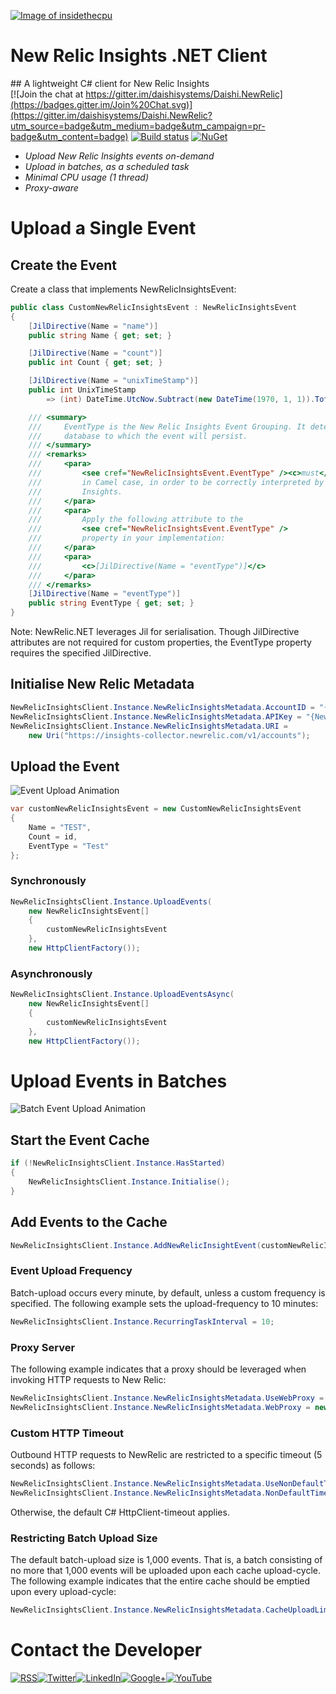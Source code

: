 <a href="https://insidethecpu.com/2016/07/22/new-relic-insights-net-client/">![Image of insidethecpu](https://insidethecpu.files.wordpress.com/2016/06/daishi-systems-icon-with-text-really-tiny-with-photo1.png)</a>
# New Relic Insights .NET Client
## A lightweight C# client for New Relic Insights	
[![Join the chat at https://gitter.im/daishisystems/Daishi.NewRelic](https://badges.gitter.im/Join%20Chat.svg)](https://gitter.im/daishisystems/Daishi.NewRelic?utm_source=badge&utm_medium=badge&utm_campaign=pr-badge&utm_content=badge)
[![Build status](https://ci.appveyor.com/api/projects/status/ly3h4f406u5332n3?svg=true)](https://ci.appveyor.com/project/daishisystems/daishi-newrelic)
[![NuGet](https://img.shields.io/badge/nuget-v1.0.2-blue.svg)](https://www.nuget.org/packages/Daishi.NewRelic)

* *Upload New Relic Insights events on-demand*
* *Upload in batches, as a scheduled task*
* *Minimal CPU usage (1 thread)*
* *Proxy-aware*

# Upload a Single Event
## Create the Event
Create a class that implements NewRelicInsightsEvent:
```cs
public class CustomNewRelicInsightsEvent : NewRelicInsightsEvent
{
    [JilDirective(Name = "name")]
    public string Name { get; set; }

    [JilDirective(Name = "count")]
    public int Count { get; set; }

    [JilDirective(Name = "unixTimeStamp")]
    public int UnixTimeStamp
        => (int) DateTime.UtcNow.Subtract(new DateTime(1970, 1, 1)).TotalSeconds;

    /// <summary>
    ///     EventType is the New Relic Insights Event Grouping. It determines the
    ///     database to which the event will persist.
    /// </summary>
    /// <remarks>
    ///     <para>
    ///         <see cref="NewRelicInsightsEvent.EventType" /><c>must</c> be serialised
    ///         in Camel case, in order to be correctly interpreted by New Relic
    ///         Insights.
    ///     </para>
    ///     <para>
    ///         Apply the following attribute to the
    ///         <see cref="NewRelicInsightsEvent.EventType" />
    ///         property in your implementation:
    ///     </para>
    ///     <para>
    ///         <c>[JilDirective(Name = "eventType")]</c>
    ///     </para>
    /// </remarks>
    [JilDirective(Name = "eventType")]
    public string EventType { get; set; }
}
```

Note: NewRelic.NET leverages Jil for serialisation. Though JilDirective attributes are not required for custom properties, the EventType property requires the specified JilDirective.

## Initialise New Relic Metadata
```cs
NewRelicInsightsClient.Instance.NewRelicInsightsMetadata.AccountID = "{New Relic Account ID}";
NewRelicInsightsClient.Instance.NewRelicInsightsMetadata.APIKey = "{New Relic API key}";
NewRelicInsightsClient.Instance.NewRelicInsightsMetadata.URI = 
	new Uri("https://insights-collector.newrelic.com/v1/accounts");
```
## Upload the Event
![Event Upload Animation](https://dl.dropboxusercontent.com/u/26042707/New%20Relic%20Event%20Upload.gif)
```cs
var customNewRelicInsightsEvent = new CustomNewRelicInsightsEvent
{
	Name = "TEST",
   	Count = id,
   	EventType = "Test"
};
```    
### Synchronously
```cs
NewRelicInsightsClient.Instance.UploadEvents(
	new NewRelicInsightsEvent[]
	{ 
		customNewRelicInsightsEvent 
	}, 
	new HttpClientFactory());
```
### Asynchronously
```cs
NewRelicInsightsClient.Instance.UploadEventsAsync(
	new NewRelicInsightsEvent[]
	{ 
		customNewRelicInsightsEvent 
	}, 
	new HttpClientFactory());
```
# Upload Events in Batches
![Batch Event Upload Animation](https://dl.dropboxusercontent.com/u/26042707/New%20Relic%20Batch%20Upload.gif)
## Start the Event Cache
```cs
if (!NewRelicInsightsClient.Instance.HasStarted)
{
    NewRelicInsightsClient.Instance.Initialise();
}
```
## Add Events to the Cache
```cs
NewRelicInsightsClient.Instance.AddNewRelicInsightEvent(customNewRelicInsightsEvent);
```
### Event Upload Frequency
Batch-upload occurs every minute, by default, unless a custom frequency is specified. The following example sets the upload-frequency to 10 minutes:
```cs
NewRelicInsightsClient.Instance.RecurringTaskInterval = 10;
```
### Proxy Server
The following example indicates that a proxy should be leveraged when invoking HTTP requests to New Relic:
```cs
NewRelicInsightsClient.Instance.NewRelicInsightsMetadata.UseWebProxy = true;
NewRelicInsightsClient.Instance.NewRelicInsightsMetadata.WebProxy = new WebProxy(“127.0.0.1:8080”);
```
### Custom HTTP Timeout
Outbound HTTP requests to NewRelic are restricted to a specific timeout (5 seconds) as follows:
```cs
NewRelicInsightsClient.Instance.NewRelicInsightsMetadata.UseNonDefaultTimeout = true;
NewRelicInsightsClient.Instance.NewRelicInsightsMetadata.NonDefaultTimeout = new TimeSpan(0,0,5);
```
Otherwise, the default C# HttpClient-timeout applies.
### Restricting Batch Upload Size
The default batch-upload size is 1,000 events. That is, a batch consisting of no more that 1,000 events will be uploaded upon each cache upload-cycle. The following example indicates that the entire cache should be emptied upon every upload-cycle:
```cs
NewRelicInsightsClient.Instance.NewRelicInsightsMetadata.CacheUploadLimit = int.MaxValue;
```
# Contact the Developer
<a href="http://insidethecpu.com/feed/">![RSS](https://dl.dropboxusercontent.com/u/26042707/rss.png)</a><a href="https://twitter.com/daishisystems">![Twitter](https://dl.dropboxusercontent.com/u/26042707/twitter.png)</a><a href="https://www.linkedin.com/in/daishisystems">![LinkedIn](https://dl.dropboxusercontent.com/u/26042707/linkedin.png)</a><a href="https://plus.google.com/102806071104797194504/posts">![Google+](https://dl.dropboxusercontent.com/u/26042707/g.png)</a><a href="https://www.youtube.com/user/daishisystems">![YouTube](https://dl.dropboxusercontent.com/u/26042707/youtube.png)</a>
